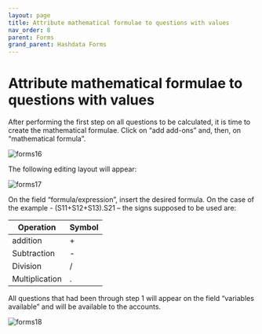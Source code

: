 ```yaml
---
layout: page
title: Attribute mathematical formulae to questions with values
nav_order: 8
parent: Forms
grand_parent: Hashdata Forms
---
```

# Attribute mathematical formulae to questions with values

After performing the first step on all questions to be 
calculated, it is time to create the mathematical 
formulae. Click on “add add-ons” and, then, on 
“mathematical formula”.

![forms16](/forms/en/assets/images/forms16.png)

The following editing layout will appear:

![forms17](/forms/en/assets/images/forms17.png)

On the field “formula/expression”, insert the desired 
formula. On the case of the example - 
(S11+S12+S13).S21 – the signs supposed to be used are:

Operation | Symbol
------------ | -------------
addition | +
Subtraction | -
Division | /
Multiplication | .

All questions that had been through step 1 will appear 
on the field “variables available” and will be available 
to the accounts.

![forms18](/forms/en/assets/images/forms18.png)
